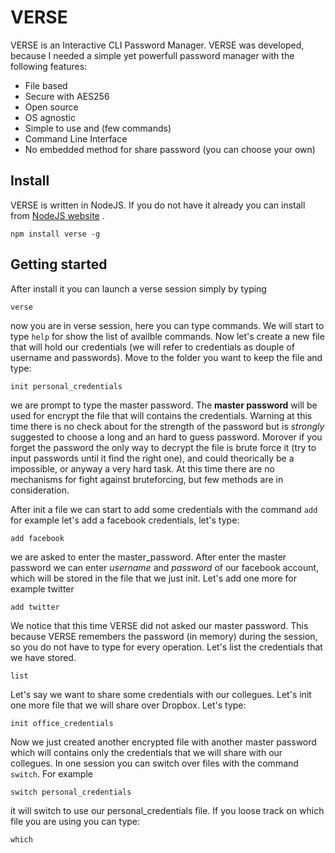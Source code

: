 # VERSE
VERSE is an Interactive CLI Password Manager. VERSE was developed, because I needed a simple yet powerfull password manager with the following features:

- File based
- Secure with AES256
- Open source
- OS agnostic
- Simple to use and (few commands)
- Command Line Interface
- No embedded method for share password (you can choose your own)

## Install

VERSE is written in NodeJS. If you do not have it already you can install from [NodeJS website](https://nodejs.org/en/) .

    npm install verse -g

## Getting started

After install it you can launch a verse session simply by typing
    
    verse

now you are in verse session, here you can type commands. We will start to type ``` help ``` for show the list of availble commands. Now let's create a new file that will hold our credentials (we will refer to credentials as douple of username and passwords). Move to the folder you want to keep the file and type:

    init personal_credentials

we are prompt to type the master password. The **master password** will be used for encrypt the file that will contains the credentials.
Warning at this time there is no check about for the strength of the password but is *strongly* suggested to choose a long and an hard to guess password. Morover if you forget the password the only way to decrypt the file is brute force it (try to input passwords until it find the right one), and could theorically be a impossible, or anyway a very hard task. At this time there are no mechanisms for fight against bruteforcing, but few methods are in consideration.

After init a file we can start to add some credentials with the command ```add``` for example let's add a facebook credentials, let's type:

    add facebook

we are asked to enter the master_password. After enter the master password we can enter _username_ and _password_ of our facebook account, which will be stored in the file that we just init. Let's add one more for example twitter

    add twitter

We notice that this time VERSE did not asked our master password. This because VERSE remembers the password (in memory) during the session, so you do not have to type for every operation. Let's list the credentials that we have stored.

    list

Let's say we want to share some credentials with our collegues. Let's init one more file that we will share over Dropbox. Let's type:

    init office_credentials

Now we just created another encrypted file with another master password which will contains only the credentials that we will share with our collegues. In one session you can switch over files with the command ```switch```. For example

    switch personal_credentials

it will switch to use our personal_credentials file. If you loose track on which file you are using you can type:

    which





